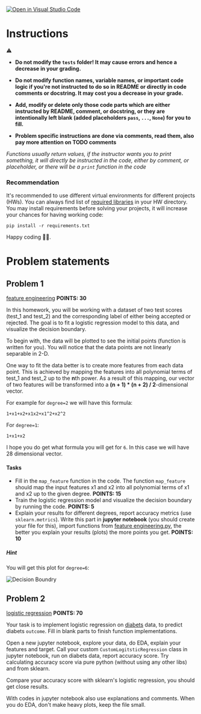 [![Open in Visual Studio Code](https://classroom.github.com/assets/open-in-vscode-c66648af7eb3fe8bc4f294546bfd86ef473780cde1dea487d3c4ff354943c9ae.svg)](https://classroom.github.com/online_ide?assignment_repo_id=10084578&assignment_repo_type=AssignmentRepo)
# Instructions

⚠️

* **Do not modify the `tests` folder! It may cause errors and hence a decrease in your grading.**

* **Do not modify function names, variable names, or important code logic if you're not instructed to do so in README or
  directly in code comments or docstring. It may cost you a decrease in your grade.**

* **Add, modify or delete only those code parts which are either instructed by README, comment, or docstring,
  or they are intentionally left blank (added placeholders `pass`, `...`, `None`) for you to fill.**

* **Problem specific instructions are done via comments, read them, also pay more attention on TODO comments**

*Functions usually return values, if the instructor wants you to print something, it will directly be instructed in the
code, either by comment, or placeholder, or there will be a `print` function in the code*

### Recommendation

It's recommended to use different virtual environments for different projects (HWs).
You can always find list of [required libraries](requirements.txt) in your HW directory.
You may install requirements before solving your projects, it will increase your chances for having working code:

```shell
pip install -r requirements.txt
```

Happy coding 🧑‍💻.

# Problem statements

## Problem 1

[feature engineering](features_engineering.py)  **POINTS: 30**

In this homework, you will be working with a dataset of two test scores (test_1 and test_2) and the corresponding
label of either being accepted or rejected.
The goal is to fit a logistic regression model to this data, and visualize the decision boundary.

To begin with, the data will be plotted to see the initial points (function is written for you).
You will notice that the data points are not linearly separable in 2-D.

One way to fit the data better is to create more features from each data point.
This is achieved by mapping the features into all polynomial terms of test_1 and test_2 up to the **n**th power.
As a result of this mapping, our vector of two features will be transformed into a **(n + 1) * (n + 2) / 2**-dimensional
vector.

For example for `degree=2` we will have this formula:

```shell
1+x1+x2+x1x2+x1^2+x2^2
```

For `degree=1`:

```shell
1+x1+x2
```

I hope you do get what formula you will get for `6`. In this case we will have 28 dimensional vector.

#### Tasks

* Fill in the `map_feature` function in the code. The function `map_feature` should map the input features x1 and x2
  into all polynomial terms of x1 and x2 up to the given degree. **POINTS: 15**
* Train the logistic regression model and visualize the decision boundary by running the code. **POINTS: 5**
* Explain your results for different degrees, report accuracy metrics (use `sklearn.metrics`). Write this part in
  **jupyter notebook** (you should create your file for this), import
  functions from [feature engineering.py](features_engineering.py), the better you explain your results (plots) the more
  points you get. **POINTS: 10**

##### Hint

You will get this plot for `degree=6`:

![Decision Boundry](img/6_boundary.png)

## Problem 2

[logistic regression](logistic_regression.py)  **POINTS: 70**

Your task is to implement logistic regression on [diabets](data/diabetes.csv) data, to predict diabets `outcome`.
Fill in blank parts to finish function implementations.

Open a new jupyter notebook, explore your data, do EDA, explain your features and target.
Call your custom `CustomLogitsticRegression` class in jupyter notebook, run on diabets data, report accuracy score.
Try calculating accuracy score via pure python (without using any other libs) and from sklearn.

Compare your accuracy score with sklearn's logistic regression, you should get close results.

With codes in jupyter notebook also use explanations and comments. When you do EDA, don't make heavy plots, keep the
file small. 

